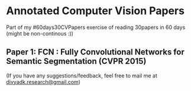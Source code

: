 # Annotated Computer Vision Papers

Part of my #60days30CVPapers exercise of reading 30papers in 60 days (might be non-continous :))

## Paper 1: FCN : Fully Convolutional Networks for Semantic Segmentation (CVPR 2015)







(If you have any suggestions/feedback, feel free to mail me at divyadk.research@gmail.com)
